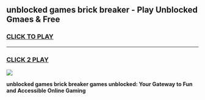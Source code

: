 
## unblocked games brick breaker - Play Unblocked Gmaes & Free
<h3>
<a href="https://premium.freeplayer.one?title=unblocked_games_brick_breaker&ref=19F">CLICK TO PLAY</a></h3>
<hr>

<h3>
<a href="https://premium.freeplayer.one?title=unblocked_games_brick_breaker&ref=19F">CLICK 2 PLAY</a>
  
</h3>

<a href="https://premium.freeplayer.one?title=unblocked_games_brick_breaker&ref=19F/"><img src="https://clearcache.store/games.png"></a>


**unblocked games brick breaker games unblocked: Your Gateway to Fun and Accessible Online Gaming**

